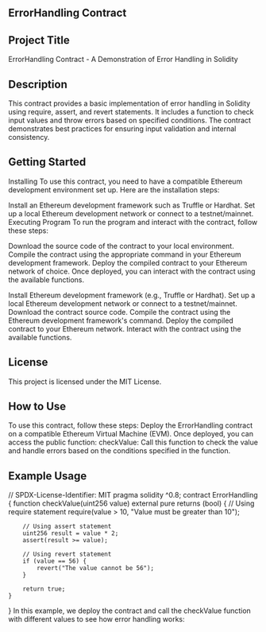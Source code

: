 ## **ErrorHandling Contract**
## **Project Title**
ErrorHandling Contract - A Demonstration of Error Handling in Solidity

## Description
This contract provides a basic implementation of error handling in Solidity using require, assert, and revert statements. It includes a function to check input values and throw errors based on specified conditions. The contract demonstrates best practices for ensuring input validation and internal consistency.

## Getting Started
Installing
To use this contract, you need to have a compatible Ethereum development environment set up. Here are the installation steps:

Install an Ethereum development framework such as Truffle or Hardhat.
Set up a local Ethereum development network or connect to a testnet/mainnet.
Executing Program
To run the program and interact with the contract, follow these steps:

Download the source code of the contract to your local environment.
Compile the contract using the appropriate command in your Ethereum development framework.
Deploy the compiled contract to your Ethereum network of choice.
Once deployed, you can interact with the contract using the available functions.

Install Ethereum development framework (e.g., Truffle or Hardhat).
Set up a local Ethereum development network or connect to a testnet/mainnet.
Download the contract source code.
Compile the contract using the Ethereum development framework's command.
Deploy the compiled contract to your Ethereum network.
Interact with the contract using the available functions.

## License
This project is licensed under the MIT License.

## How to Use
To use this contract, follow these steps:
Deploy the ErrorHandling contract on a compatible Ethereum Virtual Machine (EVM).
Once deployed, you can access the public function:
checkValue: Call this function to check the value and handle errors based on the conditions specified in the function.

## Example Usage
// SPDX-License-Identifier: MIT
pragma solidity ^0.8;
contract ErrorHandling {
    function checkValue(uint256 value) external pure returns (bool) {
        // Using require statement
        require(value > 10, "Value must be greater than 10");

        // Using assert statement
        uint256 result = value * 2;
        assert(result >= value);

        // Using revert statement
        if (value == 56) {
            revert("The value cannot be 56");
        }

        return true;
    }
}
In this example, we deploy the contract and call the checkValue function with different values to see how error handling works:






